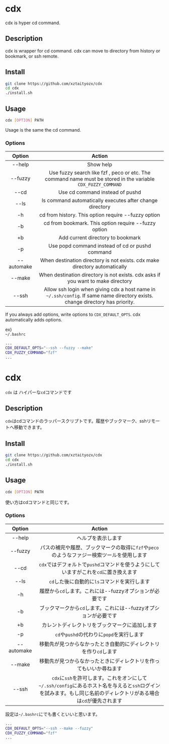 # __cdx__

cdx is hyper cd command.

## __Description__

cdx is wrapper for cd command. cdx can move to directory from history or bookmark, or ssh remote. 

## __Install__

```sh
git clone https://github.com/xztaityozx/cdx
cd cdx
./install.sh
```

## __Usage__

```sh
cdx [OPTION] PATH
```

Usage is the same the cd command.

### __Options__

|Option|Action|
|:--:|:--:|
|--help|Show help|
|--fuzzy|Use fuzzy search like fzf , peco or etc. The command name must be stored in the variable `CDX_FUZZY_COMMAND`|
|--cd|Use cd command instead of pushd|
|--ls|ls command automatically executes after change directory|
|-h|cd from history. This option require --fuzzy option|
|-b|cd from bookmark. This option require --fuzzy option|
|+b|Add current directory to bookmark|
|-p|Use popd command instead of cd or pushd command|
|--automake|When destination directory is not exists. cdx make directory automatically|
|--make|When destination directory is not exists. cdx asks if you want to make directory|
|--ssh|Allow ssh login when giving cdx a host name in `~/.ssh/config`. If same name directory exists. change directory has priority.|

If you always add options, write options to `CDX_DEFAULT_OPTS`. cdx automatically adds  options.

ex)  
`~/.bashrc`

```sh
...
CDX_DEFAULT_OPTS="--ssh --fuzzy --make"
CDX_FUZZY_COMMAND="fzf"
...
```

# __cdx__

`cdx` は ハイパーな`cd`コマンドです

## __Description__

`cdx`はcdコマンドのラッパースクリプトです。履歴やブックマーク、sshリモートへ移動できます。

## __Install__

```sh
git clone https://github.com/xztaityozx/cdx
cd cdx
./install.sh
```

## __Usage__

```sh
cdx [OPTION] PATH
```

使い方はcdコマンドと同じです。

### __Options__

|Option|Action|
|:--:|:--:|
|--help|ヘルプを表示します|
|--fuzzy|パスの補完や履歴、ブックマークの取得に`fzf`や`peco`のようなファジー検索ツールを使用します|
|--cd|`cdx`ではデフォルトで`pushd`コマンドを使うようにしていますがこれを`cd`に置き換えます|
|--ls|`cd`した後に自動的に`ls`コマンドを実行します|
|-h|履歴から`cd`します。これには--fuzzyオプションが必要です|
|-b|ブックマークから`cd`します。これには--fuzzyオプションが必要です|
|+b|カレントディレクトリをブックマークに追加します|
|-p|`cd`や`pushd`の代わりに`popd`を実行します|
|--automake|移動先が見つからなかったとき自動的にディレクトリを作り`cd`します|
|--make|移動先が見つからなかったときにディレクトリを作ってもいいか尋ねます|
|--ssh|`cdx`に`ssh`を許可します。これをオンにして`~/.ssh/config`にあるホスト名を与えると`ssh`ログインを試みます。もし同じ名前のディレクトリがある場合は`cd`が優先されます|

設定は`~/.bashrc`にでも書くといいと思います。

```sh
...
CDX_DEFAULT_OPTS="--ssh --make --fuzzy"
CDX_FUZZY_COMMAND="fzf"
...
```

